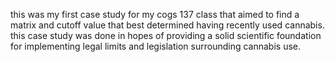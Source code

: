 this was my first case study for my cogs 137 class that aimed to find a matrix and cutoff value that best determined having recently used cannabis. this case study was done in hopes of providing a solid scientific foundation for implementing legal limits and legislation surrounding cannabis use.
